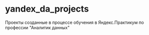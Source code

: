 # yandex_da_projects
Проекты созданные в процессе обучения в Яндекс.Практикум по профессии "Аналитик данных"
